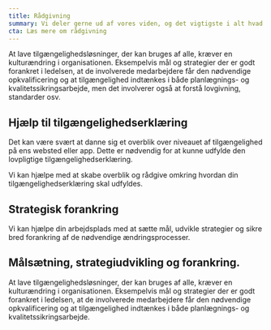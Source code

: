 ```yaml
---
title: Rådgivning
summary: Vi deler gerne ud af vores viden, og det vigtigste i alt hvad vi laver er at efterlade vores kunder med bedre forudsætninger for at indtænke tilgængelighed på alle niveauer.
cta: Læs mere om rådgivning
---
```

At lave tilgængelighedsløsninger, der kan bruges af alle, kræver en kulturændring i organisationen. Eksempelvis mål og strategier der er godt forankret i ledelsen, at de involverede medarbejdere får den nødvendige opkvalificering og at tilgængelighed indtænkes i både planlægnings- og kvalitetssikringsarbejde, men det involverer også at forstå lovgivning, standarder osv.

## Hjælp til tilgængelighedserklæring
Det kan være svært at danne sig et overblik over niveauet af tilgængelighed på ens websted eller app. Dette er nødvendig for at kunne udfylde den lovpligtige tilgængelighedserklæring.

Vi kan hjælpe med at skabe overblik og rådgive omkring hvordan din tilgængelighedserklæring skal udfyldes.

## Strategisk forankring
Vi kan hjælpe din arbejdsplads med at sætte mål, udvikle strategier og sikre bred forankring af de nødvendige ændringsprocesser.

## Målsætning, strategiudvikling og forankring. 
  At lave tilgængelighedsløsninger, der kan bruges af alle, kræver en kulturændring i organisationen. Eksempelvis mål og strategier der er godt forankret i ledelsen, at de involverede medarbejdere får den nødvendige opkvalificering og at tilgængelighed indtænkes i både planlægnings- og kvalitetssikringsarbejde.